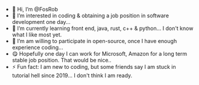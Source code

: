 - 👋 Hi, I’m @FosRob
- 👀 I’m interested in coding & obtaining a job position in software development one day...
- 🌱 I’m currently learning front end, java, rust, c++ & python... I don't know what I like most yet.
- 💞️ I’m am willing to participate in open-source, once I have enough experience coding...
- 😋 Hopefully one day I can work for Microsoft, Amazon for a long term stable job position. That would be nice..
- ⚡ Fun fact: I am new to coding, but some friends say I am stuck in tutorial hell since 2019... I don't think I am ready.

<!---
FosRob/FosRob is a ✨ special ✨ repository because its `README.md` (this file) appears on your GitHub profile.
You can click the Preview link to take a look at your changes.
--->
